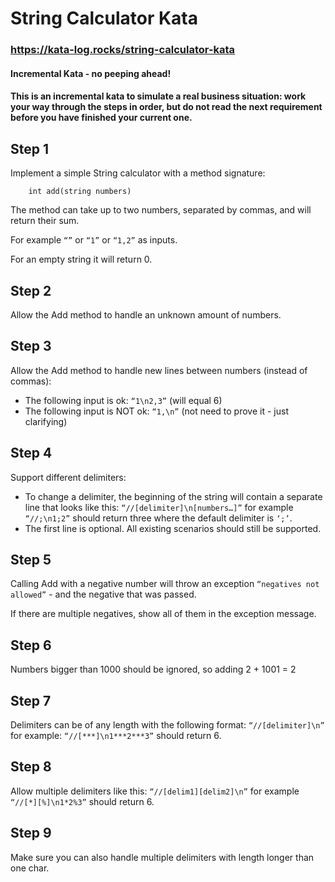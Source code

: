 # String Calculator Kata
### https://kata-log.rocks/string-calculator-kata
#### Incremental Kata - no peeping ahead!
#### This is an incremental kata to simulate a real business situation: work your way through the steps in order, but do not read the next requirement before you have finished your current one.

## Step 1

Implement a simple String calculator with a method signature:

```
    int add(string numbers)
```

The method can take up to two numbers, separated by commas, and will return their sum.

For example `“”` or `“1”` or `“1,2”` as inputs.

For an empty string it will return 0.

## Step 2

Allow the Add method to handle an unknown amount of numbers.

## Step 3

Allow the Add method to handle new lines between numbers (instead of commas):

* The following input is ok: `“1\n2,3”` (will equal 6)
* The following input is NOT ok: `“1,\n”` (not need to prove it - just clarifying)

## Step 4

Support different delimiters:

* To change a delimiter, the beginning of the string will contain a separate line that looks like this: `“//[delimiter]\n[numbers…]”` for example `“//;\n1;2”` should return three where the default delimiter is `‘;’`.
* The first line is optional. All existing scenarios should still be supported.

## Step 5

Calling Add with a negative number will throw an exception `“negatives not allowed”` - and the negative that was passed.

If there are multiple negatives, show all of them in the exception message.

## Step 6

Numbers bigger than 1000 should be ignored, so adding 2 + 1001 = 2

## Step 7

Delimiters can be of any length with the following format: `“//[delimiter]\n”` for example: `“//[***]\n1***2***3”` should return 6.

## Step 8

Allow multiple delimiters like this: `“//[delim1][delim2]\n”` for example `“//[*][%]\n1*2%3”` should return 6.

## Step 9

Make sure you can also handle multiple delimiters with length longer than one char.
